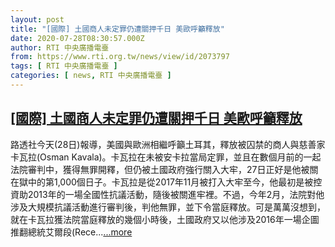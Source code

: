 ```yaml
---
layout: post
title: "[國際] 土國商人未定罪仍遭關押千日 美歐呼籲釋放"
date: 2020-07-28T08:30:57.000Z
author: RTI 中央廣播電臺
from: https://www.rti.org.tw/news/view/id/2073797
tags: [ RTI 中央廣播電臺 ]
categories: [ news, RTI 中央廣播電臺 ]
---
```

<!--1595925057000-->
[[國際] 土國商人未定罪仍遭關押千日 美歐呼籲釋放](https://www.rti.org.tw/news/view/id/2073797)
------

<div>
路透社今天(28日)報導，美國與歐洲相繼呼籲土耳其，釋放被囚禁的商人與慈善家卡瓦拉(Osman Kavala)。卡瓦拉在未被安卡拉當局定罪，並且在數個月前的一起法院審判中，獲得無罪開釋，但仍被土國政府強行關入大牢，27日正好是他被關在獄中的第1,000個日子。卡瓦拉是從2017年11月被打入大牢至今，他最初是被控資助2013年的一場全國性抗議活動，隨後被關進牢裡。不過，今年2月，法院對他涉及大規模抗議活動進行審判後，判他無罪，並下令當庭釋放。可是萬萬沒想到，就在卡瓦拉獲法院當庭釋放的幾個小時後，土國政府又以他涉及2016年一場企圖推翻總統艾爾段(Rece...<a target="_blank" href="https://www.rti.org.tw/news/view/id/2073797">...more</a>
</div>

